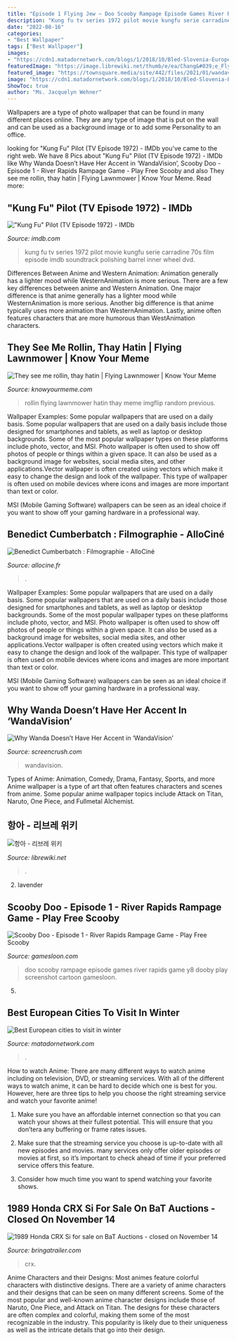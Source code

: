 ```yaml
---
title: "Episode 1 Flying Jew ~ Doo Scooby Rampage Episode Games River Rapids Game Y8 Dooby Play Screenshot Cartoon Gamesloon"
description: "Kung fu tv series 1972 pilot movie kungfu serie carradine 70s film episode imdb soundtrack polishing barrel inner wheel dvd"
date: "2022-08-16"
categories:
- "Best Wallpaper"
tags: ["Best Wallpaper"]
images:
- "https://cdn1.matadornetwork.com/blogs/1/2018/10/Bled-Slovenia-Europe-1200x853.jpg"
featuredImage: "https://image.librewiki.net/thumb/e/ea/Chang&#039;e_Flying_to_the_Moon_(Ren_Shuai_Ying).jpg/300px-Chang&#039;e_Flying_to_the_Moon_(Ren_Shuai_Ying).jpg"
featured_image: "https://townsquare.media/site/442/files/2021/01/wandavision.jpg?w=1200&amp;h=0&amp;zc=1&amp;s=0&amp;a=t&amp;q=89"
image: "https://cdn1.matadornetwork.com/blogs/1/2018/10/Bled-Slovenia-Europe-1200x853.jpg"
ShowToc: true
author: "Ms. Jacquelyn Wehner"
---
```





Wallpapers are a type of photo wallpaper that can be found in many different places online. They are any type of image that is put on the wall and can be used as a background image or to add some Personality to an office.

	

		
looking for &quot;Kung Fu&quot; Pilot (TV Episode 1972) - IMDb you've came to the right web. We have 8 Pics about &quot;Kung Fu&quot; Pilot (TV Episode 1972) - IMDb like Why Wanda Doesn’t Have Her Accent in ‘WandaVision’, Scooby Doo - Episode 1 - River Rapids Rampage Game - Play Free Scooby and also They see me rollin, thay hatin | Flying Lawnmower | Know Your Meme. Read more:
		
    
## &quot;Kung Fu&quot; Pilot (TV Episode 1972) - IMDb

<img loading=lazy src="https://ia.media-imdb.com/images/M/MV5BMTM2MjgxODI5NF5BMl5BanBnXkFtZTcwMzk5NjYxMQ@@._V1_UY1200_CR11,0,630,1200_AL_.jpg" onerror="this.onerror=null;this.src='https://tse4.mm.bing.net/th?id=OIP.HLGTxkFnF2oJFdMOyJHy-AHaOG&amp;pid=15.1';" alt="&quot;Kung Fu&quot; Pilot (TV Episode 1972) - IMDb">

_Source: imdb.com_

>kung fu tv series 1972 pilot movie kungfu serie carradine 70s film episode imdb soundtrack polishing barrel inner wheel dvd. 

	

Differences Between Anime and Western Animation: Animation generally has a lighter mood while WesternAnimation is more serious.
There are a few key differences between anime and Western Animation. One major difference is that anime generally has a lighter mood while WesternAnimation is more serious. Another big difference is that anime typically uses more animation than WesternAnimation. Lastly, anime often features characters that are more humorous than WestAnimation characters.

    
## They See Me Rollin, Thay Hatin | Flying Lawnmower | Know Your Meme

<img loading=lazy src="http://i2.kym-cdn.com/photos/images/original/000/484/156/7ed.gif" onerror="this.onerror=null;this.src='https://tse2.mm.bing.net/th?id=OIP.3A5G4TPE3DhLhIky83kvZAHaEo&amp;pid=15.1';" alt="They see me rollin, thay hatin | Flying Lawnmower | Know Your Meme">

_Source: knowyourmeme.com_

>rollin flying lawnmower hatin thay meme imgflip random previous. 

	

Wallpaper Examples: Some popular wallpapers that are used on a daily basis.
Some popular wallpapers that are used on a daily basis include those designed for smartphones and tablets, as well as laptop or desktop backgrounds. Some of the most popular wallpaper types on these platforms include photo, vector, and MSI. 
Photo wallpaper is often used to show off photos of people or things within a given space. It can also be used as a background image for websites, social media sites, and other applications.Vector wallpaper is often created using vectors which make it easy to change the design and look of the wallpaper. This type of wallpaper is often used on mobile devices where icons and images are more important than text or color. 

MSI (Mobile Gaming Software) wallpapers can be seen as an ideal choice if you want to show off your gaming hardware in a professional way.

    
## Benedict Cumberbatch : Filmographie - AlloCiné

<img loading=lazy src="https://fr.web.img4.acsta.net/pictures/14/06/05/09/54/019769.jpg" onerror="this.onerror=null;this.src='https://tse1.mm.bing.net/th?id=OIP.6TeUsm_b4sNSPZ-4TaB2sAHaJ4&amp;pid=15.1';" alt="Benedict Cumberbatch : Filmographie - AlloCiné">

_Source: allocine.fr_

>. 

	

Wallpaper Examples: Some popular wallpapers that are used on a daily basis.
Some popular wallpapers that are used on a daily basis include those designed for smartphones and tablets, as well as laptop or desktop backgrounds. Some of the most popular wallpaper types on these platforms include photo, vector, and MSI. 
Photo wallpaper is often used to show off photos of people or things within a given space. It can also be used as a background image for websites, social media sites, and other applications.Vector wallpaper is often created using vectors which make it easy to change the design and look of the wallpaper. This type of wallpaper is often used on mobile devices where icons and images are more important than text or color. 

MSI (Mobile Gaming Software) wallpapers can be seen as an ideal choice if you want to show off your gaming hardware in a professional way.

    
## Why Wanda Doesn’t Have Her Accent In ‘WandaVision’

<img loading=lazy src="https://townsquare.media/site/442/files/2021/01/wandavision.jpg?w=1200&amp;h=0&amp;zc=1&amp;s=0&amp;a=t&amp;q=89" onerror="this.onerror=null;this.src='https://tse1.mm.bing.net/th?id=OIP.bh9RLnVmajP3qOPLw5F4iQHaE8&amp;pid=15.1';" alt="Why Wanda Doesn’t Have Her Accent in ‘WandaVision’">

_Source: screencrush.com_

>wandavision. 

	

Types of Anime: Animation, Comedy, Drama, Fantasy, Sports, and more
Anime wallpaper is a type of art that often features characters and scenes from anime. Some popular anime wallpaper topics include Attack on Titan, Naruto, One Piece, and Fullmetal Alchemist.

    
## 항아 - 리브레 위키

<img loading=lazy src="https://image.librewiki.net/thumb/e/ea/Chang&#039;e_Flying_to_the_Moon_(Ren_Shuai_Ying).jpg/300px-Chang&#039;e_Flying_to_the_Moon_(Ren_Shuai_Ying).jpg" onerror="this.onerror=null;this.src='https://tse3.mm.bing.net/th?id=OIP.w6QxCJywvySsrDWiN5u7HwAAAA&amp;pid=15.1';" alt="항아 - 리브레 위키">

_Source: librewiki.net_

>. 

	

2. lavender 

    
## Scooby Doo - Episode 1 - River Rapids Rampage Game - Play Free Scooby

<img loading=lazy src="https://www.gamesloon.com/games/screenshots/origineel/21364.jpg" onerror="this.onerror=null;this.src='https://tse4.mm.bing.net/th?id=OIP.sBnIvj1GfDTLae_zJeN0nQHaE8&amp;pid=15.1';" alt="Scooby Doo - Episode 1 - River Rapids Rampage Game - Play Free Scooby">

_Source: gamesloon.com_

>doo scooby rampage episode games river rapids game y8 dooby play screenshot cartoon gamesloon. 

	

5.

    
## Best European Cities To Visit In Winter

<img loading=lazy src="https://cdn1.matadornetwork.com/blogs/1/2018/10/Bled-Slovenia-Europe-1200x853.jpg" onerror="this.onerror=null;this.src='https://tse3.mm.bing.net/th?id=OIP.AM8kudMMG5ThMQ1G6Ke2EgHaFQ&amp;pid=15.1';" alt="Best European cities to visit in winter">

_Source: matadornetwork.com_

>. 

	

How to watch Anime: There are many different ways to watch anime including on television, DVD, or streaming services.
With all of the different ways to watch anime, it can be hard to decide which one is best for you. However, here are three tips to help you choose the right streaming service and watch your favorite anime!
1. Make sure you have an affordable internet connection so that you can watch your shows at their fullest potential. This will ensure that you don’tera any buffering or frame rates issues.

2. Make sure that the streaming service you choose is up-to-date with all new episodes and movies. many services only offer older episodes or movies at first, so it’s important to check ahead of time if your preferred service offers this feature.

3. Consider how much time you want to spend watching your favorite shows.

    
## 1989 Honda CRX Si For Sale On BaT Auctions - Closed On November 14

<img loading=lazy src="https://bringatrailer.com/wp-content/uploads/2018/10/1989_honda_crx_si_1539573787f98764daDSC03395.jpg" onerror="this.onerror=null;this.src='https://tse3.mm.bing.net/th?id=OIP.UkTHaDkcP5-pYTTw5IC6wgHaFj&amp;pid=15.1';" alt="1989 Honda CRX Si for sale on BaT Auctions - closed on November 14">

_Source: bringatrailer.com_

>crx. 

	

Anime Characters and their Designs: Most animes feature colorful characters with distinctive designs.
There are a variety of anime characters and their designs that can be seen on many different screens. Some of the most popular and well-known anime character designs include those of Naruto, One Piece, and Attack on Titan. The designs for these characters are often complex and colorful, making them some of the most recognizable in the industry. This popularity is likely due to their uniqueness as well as the intricate details that go into their design.

